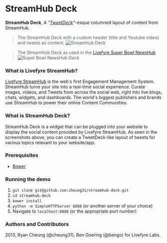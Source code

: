 # StreamHub Deck

**StreamHub Deck**, A *"[TweetDeck](http://tweetdeck.com)"*-esque columned layout of content from StreamHub.

> The StreamHub Deck with a custom header (title and Youtube video) and tweets as content.
![StreamHub Deck](https://d1zjcuqflbd5k.cloudfront.net/files/tmp_1b45692f02bb6320c73f0c771478a2cf/CzlK?response-content-disposition=inline;%20filename*=UTF-8''Screen%20Shot%202013-02-06%20at%204.25.22%20PM.png&Expires=1360349438&Signature=OgLGI4VfPR7DQxLmkBMPfsuBgmv530OnkdxizngvQ~Hozm-lkGiAVnnJc8JWUYMI-ApPlRO5dVAlh2muVqMPfxlvgS8~EoaVnbteDnMTLV7K~m1cunTFjy0CPdnP68Mh1lU0Kn~7wDSEuy4zDowk894zE7PCi8GMXZul0XdS7UE_&Key-Pair-Id=APKAJTEIOJM3LSMN33SA)


> The StreamHub Deck as used in the [Livefyre Super Bowl NewsHub](http://superbowl.livefyre.com/#/commercials/)
![Super Bowl NewsHub Deck](https://d1zjcuqflbd5k.cloudfront.net/files/acc_52947/1vpB?response-content-disposition=inline;%20filename*=UTF-8''Screenshot%202013-02-06%20at%2016.35.34.png&Expires=1360349440&Signature=eBhWAuCC2xNTTSLHIfNVZJEcwtiBactDCpBo671kRjbcPxC9S31PKRVDc7trPiqlWmTF56rrhFSOKg2F4shF5Axpm7lKb7KJo2~fSnkjU70ir53pWrnzeIYbdt9wLPPRnnlwlR9r6h0wtX2vKGFFw29Zs2D81QXc9ImOapiDzTM_&Key-Pair-Id=APKAJTEIOJM3LSMN33SA)

### What is Livefyre StreamHub?
[Livefyre StreamHub](http://www.livefyre.com/streamhub/) is the web's first Engagement Management System. StreamHub turns your site into a real-time social experience. Curate images, videos, and Tweets from across the social web, right into live blogs, chats, widgets, and dashboards. The world's biggest publishers and brands use StreamHub to power their online Content Communities.

### What is StreamHub Deck?
StreamHub Deck is a widget that can be plugged into your website to display the social content provided by Livefyre StreamHub. As seen in the screenshots above, you can create a TweetDeck-like layout of tweets for various topics relevant to your website/app.

### Prerequisites
* [Bower](http://twitter.github.com/bower/)

### Running the demo
1. ```git clone git@github.com:cheung31/streamhub-deck.git```
2. ```cd streamhub-deck```
3. ```bower install```
4. ```python -m SimpleHTTPServer 8888``` (or another server of your choice)
5. Navigate to ```localhost:8888``` (or the appropriate port number)

### Authors and Contributors
2013, Ryan Cheung (@cheung31), Ben Goering (@bengo) for Livefyre Labs.
